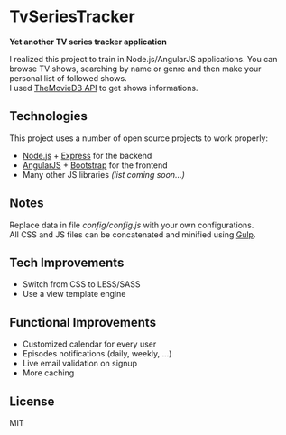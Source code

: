 TvSeriesTracker
=====
**Yet another TV series tracker application**

I realized this project to train in Node.js/AngularJS applications.
You can browse TV shows, searching by name or genre and then make your personal list of followed shows.  
I used [TheMovieDB API] to get shows informations.

Technologies
----

This project uses a number of open source projects to work properly:

* [Node.js] + [Express] for the backend
* [AngularJS] + [Bootstrap] for the frontend
* Many other JS libraries *(list coming soon...)*

Notes
----
Replace data in file *config/config.js* with your own configurations.  
All CSS and JS files can be concatenated and minified using [Gulp].

Tech Improvements
----
* Switch from CSS to LESS/SASS
* Use a view template engine

Functional Improvements
----
* Customized calendar for every user
* Episodes notifications (daily, weekly, ...)
* Live email validation on signup
* More caching

License
----
MIT

[TheMovieDB API]:https://www.themoviedb.org/documentation/api
[tvshow-tracker]:https://github.com/sahat/tvshow-tracker
[Node.js]:http://nodejs.org
[Express]:http://expressjs.com
[AngularJS]:https://angularjs.org/
[Bootstrap]:http://getbootstrap.com/
[Gulp]:http://gulpjs.com/
